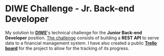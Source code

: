 # DIWE Challenge - Jr. Back-end Developer

My solution to [**DIWE**](https://diwe.com.br/)'s technical challenge for the
**Junior Back-end Developer** position. [The challenge](https://github.com/diwe-engineering/challenge-backend-jr)
consists of building a **REST API** to serve data to a financial management system.
I have also created a public [**Trello board**](https://trello.com/b/gNnSkVn0/diwe-challenge-jr-back-end-developer)
for the project to allow for the tracking of its progress.

